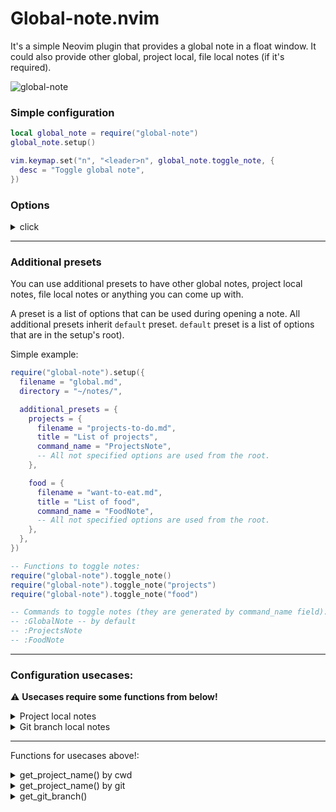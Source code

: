 # Global-note.nvim
It's a simple Neovim plugin that provides a global note in a float window.
It could also provide other global, project local, file local notes (if it's required).

![global-note](https://github.com/backdround/global-note.nvim/assets/17349169/0981e267-aa95-407e-bc6d-a23aee9ecac5)

### Simple configuration

```lua
local global_note = require("global-note")
global_note.setup()

vim.keymap.set("n", "<leader>n", global_note.toggle_note, {
  desc = "Toggle global note",
})
```

### Options
<details><summary>click</summary>
All options here are default:

```lua
{
  -- Filename to use for default note (preset).
  -- string or fun(): string
  filename = "global.md",

  -- Directory to keep default note (preset).
  -- string or fun(): string
  directory = vim.fn.stdpath("data") .. "/global-note/",

  -- Floating window title.
  -- string or fun(): string
  title = "Global note",

  -- Ex command name.
  -- string
  command_name = "GlobalNote",

  -- A nvim_open_win config to show float window.
  -- table or fun(): table
  window_config = function()
    local window_height = vim.api.nvim_list_uis()[1].height
    local window_width = vim.api.nvim_list_uis()[1].width
    return {
      relative = "editor",
      border = "single",
      title = "Note",
      title_pos = "center",
      width = math.floor(0.7 * window_width),
      height = math.floor(0.85 * window_height),
      row = math.floor(0.05 * window_height),
      col = math.floor(0.15 * window_width),
    }
  end,

  -- It's called after the window creation.
  -- fun()
  post_open = function() end,


  -- Whether to use autosave. Autosave saves buffer on closing window
  -- or exiting Neovim.
  -- boolean
  autosave = true,

  -- Additional presets to create other global, project local, file local
  -- and other notes.
  -- { [name]: table } - tables there have the same fields as the current table.
  additional_presets = {},
}
```

</details>

<!-- panvimdoc-ignore-start -->

---

<!-- panvimdoc-ignore-end -->

### Additional presets
You can use additional presets to have other global notes, project
local notes, file local notes or anything you can come up with.

A preset is a list of options that can be used during opening a note.
All additional presets inherit `default` preset. `default` preset is a
list of options that are in the setup's root).

Simple example:

```lua
require("global-note").setup({
  filename = "global.md",
  directory = "~/notes/",

  additional_presets = {
    projects = {
      filename = "projects-to-do.md",
      title = "List of projects",
      command_name = "ProjectsNote",
      -- All not specified options are used from the root.
    },

    food = {
      filename = "want-to-eat.md",
      title = "List of food",
      command_name = "FoodNote",
      -- All not specified options are used from the root.
    },
  },
})

-- Functions to toggle notes:
require("global-note").toggle_note()
require("global-note").toggle_note("projects")
require("global-note").toggle_note("food")

-- Commands to toggle notes (they are generated by command_name field):
-- :GlobalNote -- by default
-- :ProjectsNote
-- :FoodNote
```

<!-- panvimdoc-ignore-start -->

---

<!-- panvimdoc-ignore-end -->

### Configuration usecases:

:warning: **Usecases require some functions from below!**

<details><summary>Project local notes</summary>

```lua
local global_note = require("global-note")
global_note.setup({
  additional_presets = {
    project_local = {
      command_name = "ProjectNote",

      filename = function()
        return get_project_name() .. ".md"
      end,

      title = "Project note",
    },
  }
})

vim.keymap.set("n", "<leader>n", function()
  global_note.toggle_note("project_local")
end, {
  desc = "Toggle project note",
})
```

</details>

<details><summary>Git branch local notes</summary>

```lua
local global_note = require("global-note")
global_note.setup({
  additional_presets = {
    git_branch_local = {
      command_name = "GitBranchNote",

      directory = function()
        return vim.fn.stdpath("data") .. "/global-note/" .. get_project_name()
      end,

      filename = function()
        local git_branch = get_git_branch()
        if git_branch == nil then
          return nil
        end
        return get_git_branch():gsub("[^%w-]", "-") .. ".md"
      end,

      title = get_git_branch,
    },
  }
})

vim.keymap.set("n", "<leader>n", function()
  global_note.toggle_note("git_branch_local")
end, {
  desc = "Toggle git branch note",
})
```

</details>

<!-- panvimdoc-ignore-start -->

---

<!-- panvimdoc-ignore-end -->

Functions for usecases above!:

<details><summary>get_project_name() by cwd</summary>

```lua
local get_project_name = function()
  local project_directory, err = vim.loop.cwd()
  if project_directory == nil then
    vim.notify(err, vim.log.levels.WARN)
    return nil
  end

  local project_name = vim.fs.basename(project_directory)
  if project_name == nil then
    vim.notify("Unable to get the project name", vim.log.levels.WARN)
    return nil
  end

  return project_name
end
```

</details>

<details><summary>get_project_name() by git</summary>

```lua
local get_project_name = function()
  local result = vim.system({
    "git",
    "rev-parse",
    "--show-toplevel",
  }, {
    text = true,
  }):wait()

  if result.stderr ~= "" then
    vim.notify(result.stderr, vim.log.levels.WARN)
    return nil
  end

  local project_directory = result.stdout:gsub("\n", "")

  local project_name = vim.fs.basename(project_directory)
  if project_name == nil then
    vim.notify("Unable to get the project name", vim.log.levels.WARN)
    return nil
  end

  return project_name
end
```

</details>

<details><summary>get_git_branch()</summary>

```lua
local get_project_name = function()
  local result = vim.system({
    "git",
    "symbolic-ref",
    "--short",
    "HEAD",
  }, {
    text = true,
  }):wait()

  if result.stderr ~= "" then
    vim.notify(result.stderr, vim.log.levels.WARN)
    return nil
  end

  return result.stdout:gsub("\n", "")
end
```

</details>
